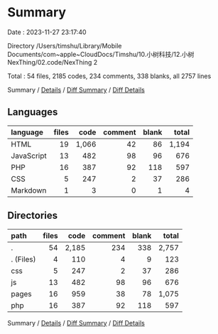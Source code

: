 # Summary

Date : 2023-11-27 23:17:40

Directory /Users/timshu/Library/Mobile Documents/com~apple~CloudDocs/Timshu/10.小树科技/12.小树NexThing/02.code/NexThing 2

Total : 54 files,  2185 codes, 234 comments, 338 blanks, all 2757 lines

Summary / [Details](details.md) / [Diff Summary](diff.md) / [Diff Details](diff-details.md)

## Languages
| language | files | code | comment | blank | total |
| :--- | ---: | ---: | ---: | ---: | ---: |
| HTML | 19 | 1,066 | 42 | 86 | 1,194 |
| JavaScript | 13 | 482 | 98 | 96 | 676 |
| PHP | 16 | 387 | 92 | 118 | 597 |
| CSS | 5 | 247 | 2 | 37 | 286 |
| Markdown | 1 | 3 | 0 | 1 | 4 |

## Directories
| path | files | code | comment | blank | total |
| :--- | ---: | ---: | ---: | ---: | ---: |
| . | 54 | 2,185 | 234 | 338 | 2,757 |
| . (Files) | 4 | 110 | 4 | 9 | 123 |
| css | 5 | 247 | 2 | 37 | 286 |
| js | 13 | 482 | 98 | 96 | 676 |
| pages | 16 | 959 | 38 | 78 | 1,075 |
| php | 16 | 387 | 92 | 118 | 597 |

Summary / [Details](details.md) / [Diff Summary](diff.md) / [Diff Details](diff-details.md)